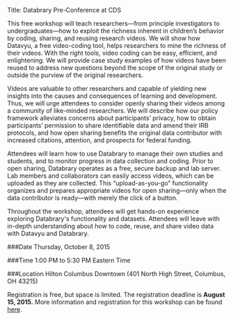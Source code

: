 Title: Databrary Pre-Conference at CDS

This free workshop will teach researchers—from principle investigators to undergraduates—how to exploit the richness inherent in children’s behavior by coding, sharing, and reusing research videos. We will show how Datavyu, a free video-coding tool, helps researchers to mine the richness of their videos. With the right tools, video coding can be easy, efficient, and enlightening. We will provide case study examples of how videos have been reused to address new questions beyond the scope of the original study or outside the purview of the original researchers. 

Videos are valuable to other researchers and capable of yielding new insights into the causes and consequences of learning and development. Thus, we will urge attendees to consider openly sharing their videos among a community of like-minded researchers. We will describe how our policy framework alleviates concerns about participants’ privacy, how to obtain participants’ permission to share identifiable data and amend their IRB protocols, and how open sharing benefits the original data contributor with increased citations, attention, and prospects for federal funding.

Attendees will learn how to use Databrary to manage their own studies and students, and to monitor progress in data collection and coding. Prior to open sharing, Databrary operates as a free, secure backup and lab server. Lab members and collaborators can easily access videos, which can be uploaded as they are collected. This “upload-as-you-go” functionality organizes and prepares appropriate videos for open sharing—only when the data contributor is ready—with merely the click of a button. 

Throughout the workshop, attendees will get hands-on experience exploring Databrary's functionality and datasets.
Attendees will leave with in-depth understanding about how to code, reuse, and share video data with Datavyu and Databrary.

###Date
Thursday, October 8, 2015 

###Time
1:00 PM to 5:30 PM Eastern Time

###Location
Hilton Columbus Downtown (401 North High Street, Columbus, OH 43215)

Registration is free, but space is limited. 
The registration deadline is **August 15, 2015.**
More information and registration for this workshop can be found [here](https://docs.google.com/a/nyu.edu/forms/d/1KeBgyKa79VqX5RwR3nlBvPVxXqWbyCO5c5wI8i6zs3U/viewform). 